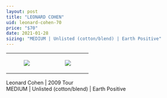 ```yaml
---
layout: post
title: "LEONARD COHEN"
uid: leonard-cohen-70
price: "$70"
date: 2021-01-28
sizing: "MEDIUM | Unlisted (cotton/blend) | Earth Positive"
---
```




<table style="width:100%;"><tr><td style="vertical-align:top;">
      <figure class="tmblr-full" data-orig-height="2048" data-orig-width="1365" data-orig-src="https://concertshirts.netlify.app/shirts/0389/0389-01.jpg"><img src="https://64.media.tumblr.com/9e9ea42ee6f3600f62d76fe6ac98842a/beb21b52f045b3b9-a2/s540x810/59c17f6991108e18b3aa4451e389e299473bab88.jpg" data-orig-height="2048" data-orig-width="1365" data-orig-src="https://concertshirts.netlify.app/shirts/0389/0389-01.jpg"/></figure></td>
    <td style="vertical-align:top;">
      <figure class="tmblr-full" data-orig-height="2048" data-orig-width="1365" data-orig-src="https://concertshirts.netlify.app/shirts/0389/0389-02.jpg"><img src="https://64.media.tumblr.com/c68ddcc3ed6845c3d6ddc814cbc1589b/beb21b52f045b3b9-e8/s540x810/d4ef06e9913d97d9e073161736010bdfcf7865d6.jpg" data-orig-height="2048" data-orig-width="1365" data-orig-src="https://concertshirts.netlify.app/shirts/0389/0389-02.jpg"/></figure></td>
  </tr></table><p>
  Leonard Cohen | 2009 Tour<br/>MEDIUM | Unlisted (cotton/blend) | Earth Positive
</p>
